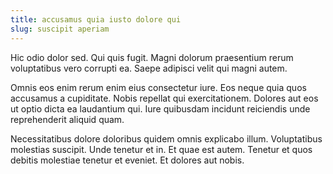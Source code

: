 ```yaml
---
title: accusamus quia iusto dolore qui
slug: suscipit aperiam
---
```


Hic odio dolor sed. Qui quis fugit. Magni dolorum praesentium rerum voluptatibus vero corrupti ea. Saepe adipisci velit qui magni autem.

Omnis eos enim rerum enim eius consectetur iure. Eos neque quia quos accusamus a cupiditate. Nobis repellat qui exercitationem. Dolores aut eos ut optio dicta ea laudantium qui. Iure quibusdam incidunt reiciendis unde reprehenderit aliquid quam.

Necessitatibus dolore doloribus quidem omnis explicabo illum. Voluptatibus molestias suscipit. Unde tenetur et in. Et quae est autem. Tenetur et quos debitis molestiae tenetur et eveniet. Et dolores aut nobis.

